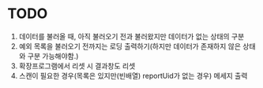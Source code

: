 # TODO

1. 데이터를 불러올 때, 아직 불러오기 전과 불러왔지만 데이터가 없는 상태의 구분
2. 예외 목록을 불러오기 전까지는 로딩 출력하기(하지만 데이터가 존재하지 않은 상태와 구분 가능해야함.)
3. 확장프로그램에서 리셋 시 결과창도 리셋
4. 스캔이 필요한 경우(목록은 있지만(빈배열) reportUid가 없는 경우) 메세지 출력
